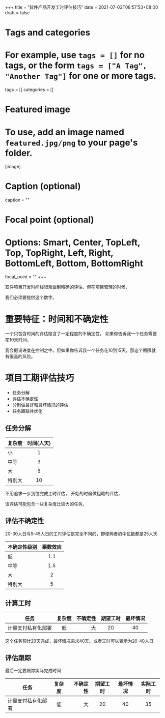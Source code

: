 +++
title = "软件产品开发工时评估技巧"
date = 2021-07-02T08:57:53+08:00
draft = false

# Tags and categories
# For example, use `tags = []` for no tags, or the form `tags = ["A Tag", "Another Tag"]` for one or more tags.
tags = []
categories = []

# Featured image
# To use, add an image named `featured.jpg/png` to your page's folder. 
[image]
  # Caption (optional)
  caption = ""

  # Focal point (optional)
  # Options: Smart, Center, TopLeft, Top, TopRight, Left, Right, BottomLeft, Bottom, BottomRight
  focal_point = ""
+++


软件项目开发时间线很难做到精确的评估，但在项目管理的时候，

我们必须要提供这个数字。

# 重要特征：时间和不确定性

一个只包含时间的评估隐含了一定程度的不确定性。 如果你告诉我一个任务需要花10天时间，

我会假设进度在控制之中。但如果你告诉我一个任务花10到15天，那这个期限就有很高的风险。

# 项目工期评估技巧

- 任务分解
- 评估不确定性
- 分别做最好和最坏情况的评估
- 任务跟踪并优化

## 任务分解

|复杂度         |          时间(人天)|
| ------------- |:-------------:|
|  小          |         1  | 
|   中等     |	3   |
|    大    	|      5    |
| 特别大  |	10 |


不用追求一步到位完成工时评估， 开始的时候做粗略的评估，

该评估可能包含一些复杂度比较大的任务。

## 评估不确定性

20-30人日与5-45人日的工时评估是完全不同的，即便两者的中位数都是25人天

| 不确定性级别         |          乘数效应|
| ------------- |:-------------:|
|  低          |         1.1  | 
|   中等     |	1.5   |
|    大    	|      2    |
| 特别大  |	5 |



## 计算工时

| 任务         |          复杂度|   不确定性         |          期望工时|   最坏情况|
| ------------- |:-------------:|-------------:|:-------------:|:-------------:|
|  计量支付私有化部署  |         低  |   大     |          20  |       40  |

这个任务预计20天完成，最坏情况需求40天。或者工时可以表示为20-40人日


## 评估跟踪

最后一定要跟踪实际完成时间

| 任务         |          复杂度|   不确定性         |          期望工时|   最坏情况|  实际工时
| ------------- |:-------------:|-------------:|:-------------:|:-------------:|:-------------:|
|  计量支付私有化部署  |         低  |   大     |          20  |       40  |  35|